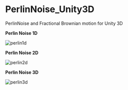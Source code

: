 # PerlinNoise_Unity3D
PerlinNoise and Fractional Brownian motion for Unity 3D

**Perlin Noise 1D**

![perlin1d](https://user-images.githubusercontent.com/50497090/81823207-fbde3e80-952b-11ea-87b2-21af59ec0a47.gif)

**Perlin Noise 2D**

![perlin2d](https://user-images.githubusercontent.com/50497090/81824682-aa36b380-952d-11ea-9ce8-04e1b2eb37dc.gif)

**Perlin Noise 3D**

![perlin3d](https://user-images.githubusercontent.com/50497090/81823212-fd0f6b80-952b-11ea-9258-c048300ad99f.gif)

